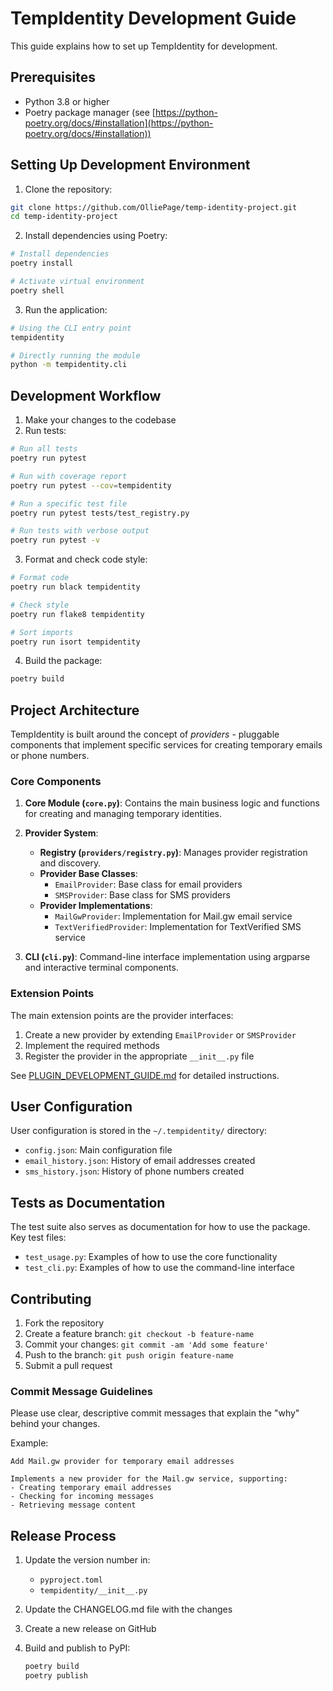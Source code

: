 # TempIdentity Development Guide

This guide explains how to set up TempIdentity for development.

## Prerequisites

- Python 3.8 or higher
- Poetry package manager (see [https://python-poetry.org/docs/#installation](https://python-poetry.org/docs/#installation))

## Setting Up Development Environment

1. Clone the repository:

```bash
git clone https://github.com/OlliePage/temp-identity-project.git
cd temp-identity-project
```

2. Install dependencies using Poetry:

```bash
# Install dependencies
poetry install

# Activate virtual environment
poetry shell
```

3. Run the application:

```bash
# Using the CLI entry point
tempidentity

# Directly running the module
python -m tempidentity.cli
```

## Development Workflow

1. Make your changes to the codebase
2. Run tests:

```bash
# Run all tests
poetry run pytest

# Run with coverage report
poetry run pytest --cov=tempidentity

# Run a specific test file
poetry run pytest tests/test_registry.py

# Run tests with verbose output
poetry run pytest -v
```

3. Format and check code style:

```bash
# Format code
poetry run black tempidentity

# Check style
poetry run flake8 tempidentity

# Sort imports
poetry run isort tempidentity
```

4. Build the package:

```bash
poetry build
```

## Project Architecture

TempIdentity is built around the concept of *providers* - pluggable components that implement specific services for creating temporary emails or phone numbers.

### Core Components

1. **Core Module (`core.py`)**: Contains the main business logic and functions for creating and managing temporary identities.

2. **Provider System**:
   - **Registry (`providers/registry.py`)**: Manages provider registration and discovery.
   - **Provider Base Classes**:
     - `EmailProvider`: Base class for email providers
     - `SMSProvider`: Base class for SMS providers
   - **Provider Implementations**:
     - `MailGwProvider`: Implementation for Mail.gw email service
     - `TextVerifiedProvider`: Implementation for TextVerified SMS service

3. **CLI (`cli.py`)**: Command-line interface implementation using argparse and interactive terminal components.

### Extension Points

The main extension points are the provider interfaces:

1. Create a new provider by extending `EmailProvider` or `SMSProvider`
2. Implement the required methods
3. Register the provider in the appropriate `__init__.py` file

See [PLUGIN_DEVELOPMENT_GUIDE.md](PLUGIN_DEVELOPMENT_GUIDE.md) for detailed instructions.

## User Configuration

User configuration is stored in the `~/.tempidentity/` directory:

- `config.json`: Main configuration file
- `email_history.json`: History of email addresses created
- `sms_history.json`: History of phone numbers created

## Tests as Documentation

The test suite also serves as documentation for how to use the package. Key test files:

- `test_usage.py`: Examples of how to use the core functionality
- `test_cli.py`: Examples of how to use the command-line interface

## Contributing

1. Fork the repository
2. Create a feature branch: `git checkout -b feature-name`
3. Commit your changes: `git commit -am 'Add some feature'`
4. Push to the branch: `git push origin feature-name`
5. Submit a pull request

### Commit Message Guidelines

Please use clear, descriptive commit messages that explain the "why" behind your changes.

Example:
```
Add Mail.gw provider for temporary email addresses

Implements a new provider for the Mail.gw service, supporting:
- Creating temporary email addresses
- Checking for incoming messages
- Retrieving message content
```

## Release Process

1. Update the version number in:
   - `pyproject.toml`
   - `tempidentity/__init__.py`

2. Update the CHANGELOG.md file with the changes

3. Create a new release on GitHub

4. Build and publish to PyPI:
   ```bash
   poetry build
   poetry publish
   ```